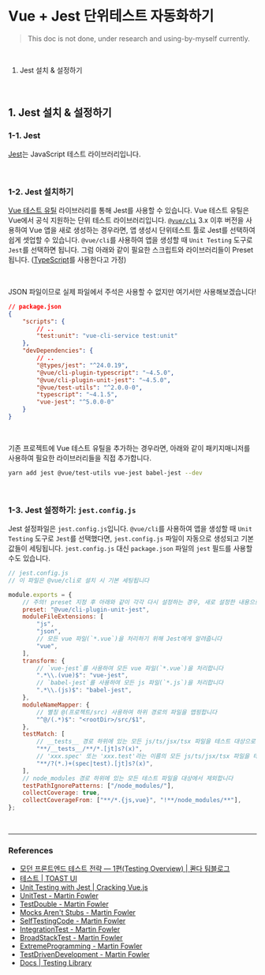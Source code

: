 # Vue + Jest 단위테스트 자동화하기

> This doc is not done, under research and using-by-myself currently.

<br>

1. Jest 설치 & 설정하기

<br>

## 1. Jest 설치 & 설정하기

### 1-1. Jest

[Jest](https://jestjs.io/)는 JavaScript 테스트 라이브러리입니다.

<br>

### 1-2. Jest 설치하기

[Vue 테스트 유틸](https://vue-test-utils.vuejs.org/) 라이브러리를 통해 Jest를 사용할 수 있습니다. Vue 테스트 유틸은 Vue에서 공식 지원하는 단위 테스트 라이브러리입니다. [`@vue/cli`](https://cli.vuejs.org/) 3.x 이후 버전을 사용하여 Vue 앱을 새로 생성하는 경우라면, 앱 생성시 단위테스트 툴로 Jest를 선택하여 쉽게 셋업할 수 있습니다. `@vue/cli`를 사용하여 앱을 생성할 때 `Unit Testing` 도구로 `Jest`를 선택하면 됩니다. 그럼 아래와 같이 필요한 스크립트와 라이브러리들이 Preset 됩니다. ([TypeScript](https://www.typescriptlang.org/)를 사용한다고 가정)

<br>

JSON 파일이므로 실제 파일에서 주석은 사용할 수 없지만 여기서만 사용해보겠습니다!

```json
// package.json
{
	"scripts": {
		// ..
		"test:unit": "vue-cli-service test:unit"
	},
	"devDependencies": {
		// ..
		"@types/jest": "^24.0.19",
		"@vue/cli-plugin-typescript": "~4.5.0",
		"@vue/cli-plugin-unit-jest": "~4.5.0",
		"@vue/test-utils": "^2.0.0-0",
		"typescript": "~4.1.5",
		"vue-jest": "^5.0.0-0"
	}
}
```

<br>

기존 프로젝트에 Vue 테스트 유틸을 추가하는 경우라면, 아래와 같이 패키지매니저를 사용하여 필요한 라이브러리들을 직접 추가합니다.

```zsh
yarn add jest @vue/test-utils vue-jest babel-jest --dev
```

<br>

### 1-3. Jest 설정하기: `jest.config.js`

Jest 설정파일은 `jest.config.js`입니다. `@vue/cli`를 사용하여 앱을 생성할 때 `Unit Testing` 도구로 `Jest`를 선택했다면, `jest.config.js` 파일이 자동으로 생성되고 기본값들이 세팅됩니다. `jest.config.js` 대신 `package.json` 파일의 `jest` 필드를 사용할 수도 있습니다.

```javascript
// jest.config.js
// 이 파일은 @vue/cli로 설치 시 기본 세팅됩니다

module.exports = {
	// 주의! preset 지정 후 아래와 같이 각각 다시 설정하는 경우, 새로 설정한 내용으로 적용됩니다
	preset: "@vue/cli-plugin-unit-jest",
	moduleFileExtensions: [
		"js",
		"json",
		// 모든 vue 파일(`*.vue`)을 처리하기 위해 Jest에게 알려줍니다
		"vue",
	],
	transform: {
		// `vue-jest`를 사용하여 모든 vue 파일(`*.vue`)을 처리합니다
		".*\\.(vue)$": "vue-jest",
		// `babel-jest`를 사용하여 모든 js 파일(`*.js`)을 처리합니다
		".*\\.(js)$": "babel-jest",
	},
	moduleNameMapper: {
		// 별칭 @(프로젝트/src) 사용하여 하위 경로의 파일을 맵핑합니다
		"^@/(.*)$": "<rootDir>/src/$1",
	},
	testMatch: [
		// __tests__ 경로 하위에 있는 모든 js/ts/jsx/tsx 파일을 테스트 대상으로 지정합니다
		"**/__tests__/**/*.[jt]s?(x)",
		// 'xxx.spec' 또는 'xxx.test'라는 이름의 모든 js/ts/jsx/tsx 파일을 테스트 대상으로 지정합니다
		"**/?(*.)+(spec|test).[jt]s?(x)",
	],
	// node_modules 경로 하위에 있는 모든 테스트 파일을 대상에서 제외합니다
	testPathIgnorePatterns: ["/node_modules/"],
	collectCoverage: true,
	collectCoverageFrom: ["**/*.{js,vue}", "!**/node_modules/**"],
};
```

<br>

---

### References

- [모던 프론트엔드 테스트 전략 — 1편(Testing Overview) | 콴다 팀블로그](https://blog.mathpresso.com/%EB%AA%A8%EB%8D%98-%ED%94%84%EB%A1%A0%ED%8A%B8%EC%97%94%EB%93%9C-%ED%85%8C%EC%8A%A4%ED%8A%B8-%EC%A0%84%EB%9E%B5-1%ED%8E%B8-841e87a613b2)
- [테스트 | TOAST UI](https://ui.toast.com/fe-guide/ko_TEST)
- [Unit Testing with Jest | Cracking Vue.js](https://joshua1988.github.io/vue-camp/testing/jest-testing.html#jest-%E1%84%89%E1%85%A9%E1%84%80%E1%85%A2)
- [UnitTest - Martin Fowler](https://martinfowler.com/bliki/UnitTest.html)
- [TestDouble - Martin Fowler](https://martinfowler.com/bliki/TestDouble.html)
- [Mocks Aren't Stubs - Martin Fowler](https://martinfowler.com/articles/mocksArentStubs.html)
- [SelfTestingCode - Martin Fowler](https://martinfowler.com/bliki/SelfTestingCode.html)
- [IntegrationTest - Martin Fowler](https://martinfowler.com/bliki/IntegrationTest.html)
- [BroadStackTest - Martin Fowler](https://martinfowler.com/bliki/BroadStackTest.html)
- [ExtremeProgramming - Martin Fowler](https://martinfowler.com/bliki/ExtremeProgramming.html)
- [TestDrivenDevelopment - Martin Fowler](https://martinfowler.com/bliki/TestDrivenDevelopment.html)
- [Docs | Testing Library](https://testing-library.com/docs/)
